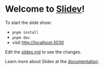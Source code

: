 # Welcome to [Slidev](https://github.com/slidevjs/slidev)!

To start the slide show:

- `pnpm install`
- `pnpm dev`
- visit <http://localhost:3030>

Edit the [slides.md](_slides.md) to see the changes.

Learn more about Slidev at the [documentation](https://sli.dev/).
